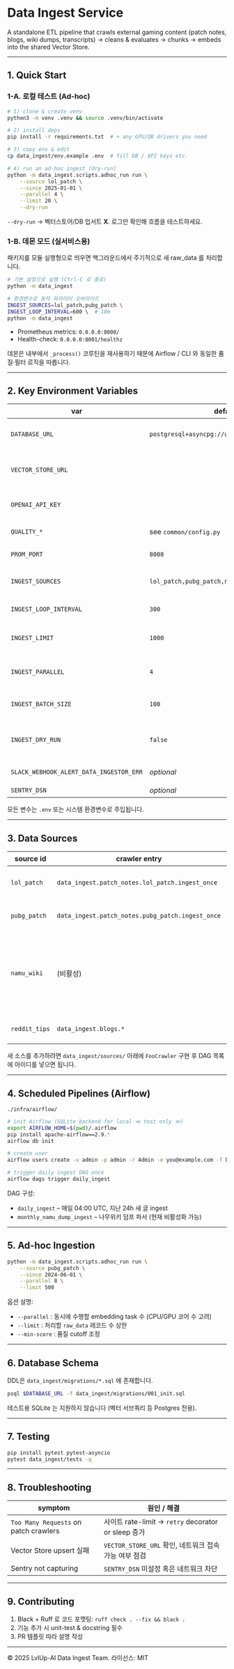 # Data Ingest Service

A standalone ETL pipeline that crawls external gaming content (patch notes, blogs, wiki dumps, transcripts) → cleans & evaluates → chunks → embeds into the shared Vector Store.

---

## 1. Quick Start

### 1-A. 로컬 테스트 (Ad-hoc)

```bash
# 1) clone & create venv
python3 -m venv .venv && source .venv/bin/activate

# 2) install deps
pip install -r requirements.txt  # + any GPU/DB drivers you need

# 3) copy env & edit
cp data_ingest/env.example .env  # fill DB / API keys etc.

# 4) run an ad-hoc ingest (dry-run)
python -m data_ingest.scripts.adhoc_run run \
    --source lol_patch \
    --since 2025-01-01 \
    --parallel 4 \
    --limit 20 \
    --dry-run
```

`--dry-run` → 벡터스토어/DB 업서트 **X**. 로그만 확인해 흐름을 테스트하세요.

### 1-B. 데몬 모드 (실서비스용)

패키지를 모듈 실행형으로 띄우면 백그라운드에서 주기적으로 새 raw_data 를 처리합니다.

```bash
# 기본 설정으로 실행 (Ctrl-C 로 종료)
python -m data_ingest

# 환경변수로 동작 파라미터 오버라이드
INGEST_SOURCES=lol_patch,pubg_patch \
INGEST_LOOP_INTERVAL=600 \  # 10m
python -m data_ingest
```

* Prometheus metrics: `0.0.0.0:8000/`  
* Health-check: `0.0.0.0:8001/healthz`

데몬은 내부에서 `_process()` 코루틴을 재사용하기 때문에 Airflow / CLI 와 동일한 품질·필터 로직을 따릅니다.

---

## 2. Key Environment Variables

| var | default | 설명 |
|-----|---------|------|
| `DATABASE_URL` | `postgresql+asyncpg://user:pass@localhost/db` | raw_data, metadata 저장용 Postgres |
| `VECTOR_STORE_URL` |  | Qdrant / Weaviate / Pinecone 접속 DSN |
| `OPENAI_API_KEY` |  | LLM relevance & embedding 호출에 필요 |
| `QUALITY_*` | see `common/config.py` | 품질 스코어 가중치/임계값 |
| `PROM_PORT` | `8008` | Prometheus exporter 포트 |
| `INGEST_SOURCES` | `lol_patch,pubg_patch,namu_wiki` | 데몬 모드 – 처리할 source ID CSV |
| `INGEST_LOOP_INTERVAL` | `300` | 데몬 모드 – sweep 주기(초) |
| `INGEST_LIMIT` | `1000` | 데몬 모드 – 소스별 최대 처리 레코드 수 |
| `INGEST_PARALLEL` | `4` | 데몬 모드 – 동시 embedding 작업 수 |
| `INGEST_BATCH_SIZE` | `100` | 데몬 모드 – DB fetch batch size |
| `INGEST_DRY_RUN` | `false` | `true` → VectorStore/DB 업서트 생략, 로그만 출력 |
| `SLACK_WEBHOOK_ALERT_DATA_INGESTOR_ERR` | _optional_ | 크롤러 에러 Slack 알림 |
| `SENTRY_DSN` | _optional_ | Sentry 연동 |

모든 변수는 `.env` 또는 시스템 환경변수로 주입됩니다.

---

## 3. Data Sources

| source id | crawler entry | 비고 |
|-----------|---------------|------|
| `lol_patch` | `data_ingest.patch_notes.lol_patch.ingest_once` | 공식 LoL 패치노트 |
| `pubg_patch` | `data_ingest.patch_notes.pubg_patch.ingest_once` | PUBG 패치노트 |
| `namu_wiki` | (비활성) | 현재 크롤러 제거됨 → DAG에서 제거 권장 |
| `reddit_tips` | `data_ingest.blogs.*` | Reddit post Tips |

새 소스를 추가하려면 `data_ingest/sources/` 아래에 `FooCrawler` 구현 후 DAG 목록에 아이디를 넣으면 됩니다.

---

## 4. Scheduled Pipelines (Airflow)

```
./infra/airflow/
```

```bash
# init Airflow (SQLite backend for local ≪ test only ≫)
export AIRFLOW_HOME=$(pwd)/.airflow
pip install apache-airflow==2.9.*
airflow db init

# create user
airflow users create -u admin -p admin -r Admin -e you@example.com -f Dev -l User

# trigger daily ingest DAG once
airflow dags trigger daily_ingest
```

DAG 구성:
* `daily_ingest` – 매일 04:00 UTC, 지난 24h 새 글 ingest
* `monthly_namu_dump_ingest` – 나무위키 덤프 파서 (현재 비활성화 가능)

---

## 5. Ad-hoc Ingestion

```bash
python -m data_ingest.scripts.adhoc_run run \
    --source pubg_patch \
    --since 2024-06-01 \
    --parallel 8 \
    --limit 500
```

옵션 설명:
* `--parallel` : 동시에 수행할 embedding task 수 (CPU/GPU 코어 수 고려)
* `--limit` : 처리할 `raw_data` 레코드 수 상한
* `--min-score` : 품질 cutoff 조정

---

## 6. Database Schema

DDL은 `data_ingest/migrations/*.sql` 에 존재합니다.

```bash
psql $DATABASE_URL -f data_ingest/migrations/001_init.sql
```

테스트용 SQLite 는 지원하지 않습니다 (벡터 서브쿼리 등 Postgres 전용).

---

## 7. Testing

```bash
pip install pytest pytest-asyncio
pytest data_ingest/tests -q
```

---

## 8. Troubleshooting

| symptom | 원인 / 해결 |
|---------|-------------|
| `Too Many Requests` on patch crawlers | 사이트 rate-limit → `retry` decorator or sleep 증가 |
| Vector Store upsert 실패 | `VECTOR_STORE_URL` 확인, 네트워크 접속 가능 여부 점검 |
| Sentry not capturing | `SENTRY_DSN` 미설정 혹은 네트워크 차단 |

---

## 9. Contributing

1. Black + Ruff 로 코드 포맷팅: `ruff check . --fix && black .`
2. 기능 추가 시 unit-test & docstring 필수
3. PR 템플릿 따라 설명 작성

---

© 2025 LvlUp-AI Data Ingest Team. 라이선스: MIT
